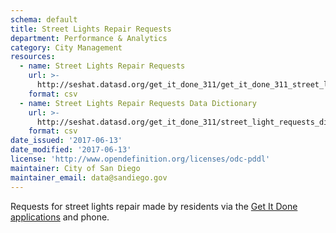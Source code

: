 ```yaml
---
schema: default
title: Street Lights Repair Requests
department: Performance & Analytics
category: City Management
resources:
  - name: Street Lights Repair Requests
    url: >-
      http://seshat.datasd.org/get_it_done_311/get_it_done_311_street_light_requests_datasd.csv
    format: csv
  - name: Street Lights Repair Requests Data Dictionary
    url: >-
      http://seshat.datasd.org/get_it_done_311/street_light_requests_dictionary_datasd.csv
    format: csv
date_issued: '2017-06-13'
date_modified: '2017-06-13'
license: 'http://www.opendefinition.org/licenses/odc-pddl'
maintainer: City of San Diego
maintainer_email: data@sandiego.gov
---
```

Requests for street lights repair made by residents via the
<a href="https://www.sandiego.gov/get-it-done" target="_blank" rel="noopener">
Get It Done applications</a> and phone.
